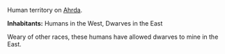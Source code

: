 Human territory on [Ahrda](/Ahrda "wikilink").

**Inhabitants:** Humans in the West, Dwarves in the East

Weary of other races, these humans have allowed dwarves to mine in the
East.